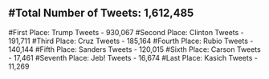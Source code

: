 #Total Number of Tweets: 1,612,485 
---
#First Place: Trump Tweets - 930,067
#Second Place: Clinton Tweets - 191,711
#Third Place: Cruz Tweets - 185,164
#Fourth Place: Rubio Tweets - 140,144
#Fifth Place: Sanders Tweets - 120,015
#Sixth Place: Carson Tweets - 17,461
#Seventh Place: Jeb! Tweets - 16,674
#Last Place: Kasich Tweets - 11,269
